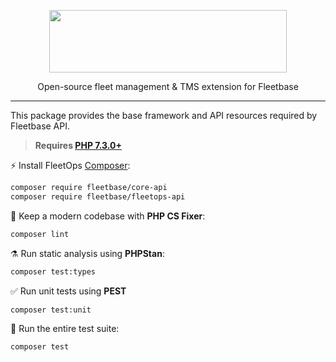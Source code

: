 <p align="center">
    <p align="center">
        <img src="https://flb-assets.s3.ap-southeast-1.amazonaws.com/static/fleetbase-logo-svg.svg" width="380" height="100" />
    </p>
    <p align="center">
        Open-source fleet management & TMS extension for Fleetbase
    </p>
</p>

------
This package provides the base framework and API resources required by Fleetbase API.

> **Requires [PHP 7.3.0+](https://php.net/releases/)**

⚡️ Install FleetOps [Composer](https://getcomposer.org):

```bash
composer require fleetbase/core-api
composer require fleetbase/fleetops-api
```

🧹 Keep a modern codebase with **PHP CS Fixer**:
```bash
composer lint
```

⚗️ Run static analysis using **PHPStan**:
```bash
composer test:types
```

✅ Run unit tests using **PEST**
```bash
composer test:unit
```

🚀 Run the entire test suite:
```bash
composer test
```